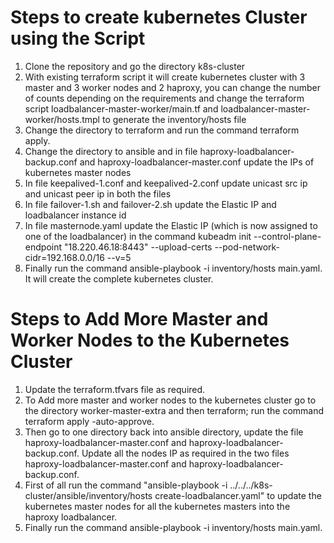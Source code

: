 Steps to create kubernetes Cluster using the Script
====================================================

1. Clone the repository and go the directory k8s-cluster
2. With existing terraform script it will create kubernetes cluster with 3 master and 3 worker nodes and 2 haproxy, you can change the number of counts depending on the requirements and change the terraform script loadbalancer-master-worker/main.tf and loadbalancer-master-worker/hosts.tmpl to generate the inventory/hosts file
3. Change the directory to terraform and run the command terraform apply.
4. Change the directory to ansible and in file haproxy-loadbalancer-backup.conf and haproxy-loadbalancer-master.conf update the IPs of kubernetes master nodes
5. In file keepalived-1.conf and keepalived-2.conf update unicast src ip and unicast peer ip in both the files
6. In file failover-1.sh and failover-2.sh update the Elastic IP and loadbalancer instance id
7. In file masternode.yaml update the Elastic IP (which is now assigned to one of the loadbalancer) in the command kubeadm init --control-plane-endpoint "18.220.46.18:8443" --upload-certs --pod-network-cidr=192.168.0.0/16 --v=5
8. Finally run the command ansible-playbook -i inventory/hosts main.yaml. It will create the complete kubernetes cluster.


Steps to Add More Master and Worker Nodes to the Kubernetes Cluster
====================================================================

1. Update the terraform.tfvars file as required.
2. To Add more master and worker nodes to the kubernetes cluster go to the directory worker-master-extra and then terraform; run the command terraform apply -auto-approve.
3. Then go to one directory back into ansible directory, update the file haproxy-loadbalancer-master.conf and haproxy-loadbalancer-backup.conf. Update all the nodes IP as required in the two files haproxy-loadbalancer-master.conf and haproxy-loadbalancer-backup.conf.
4. First of all run the command "ansible-playbook -i ../../../k8s-cluster/ansible/inventory/hosts create-loadbalancer.yaml" to update the kubernetes master nodes for all the kubernetes masters into the haproxy loadbalancer.
5. Finally run the command ansible-playbook -i inventory/hosts main.yaml.
